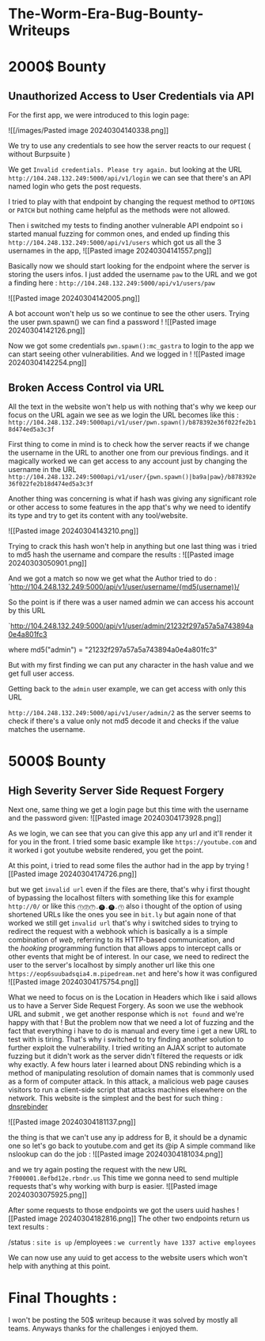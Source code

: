 # The-Worm-Era-Bug-Bounty-Writeups

# 2000$ Bounty
## Unauthorized Access to User Credentials via API
For the first app, we were introduced to this login page: 

![[/images/Pasted image 20240304140338.png]]

We try to use any credentials to see how the server reacts to our request ( without Burpsuite )

We get `Invalid credentials. Please try again.` but looking at the URL `http://104.248.132.249:5000/api/v1/login` we can see that there's an API named login who gets the post requests.

I tried to play with that endpoint by changing the request method to `OPTIONS` or `PATCH`  but nothing came helpful as the methods were not allowed.

Then i switched my tests to finding another vulnerable API endpoint so i started manual fuzzing for common ones, and ended up finding this `http://104.248.132.249:5000/api/v1/users`  which got us all the 3 usernames in the app, 
![[Pasted image 20240304141557.png]]

Basically now we should start looking for the endpoint where the server is storing the users infos. I just added the username `paw` to the URL and we got a finding 
here : `http://104.248.132.249:5000/api/v1/users/paw`

![[Pasted image 20240304142005.png]]

A bot account won't help us so we continue to see the other users.
Trying the user pwn.spawn() we can find a password ! 
![[Pasted image 20240304142126.png]]


Now we got some credentials `pwn.spawn():mc_gastra` to login to the app we can start seeing other vulnerabilities.
And we logged in ! 
![[Pasted image 20240304142254.png]]
## Broken Access Control via URL 

All the text in the website won't help us with nothing that's why we keep our focus on the URL again we see as we login the URL becomes like this : 
`http://104.248.132.249:5000api/v1/user/pwn.spawn()/b878392e36f022fe2b18d474ed5a3c3f`

First thing to come in mind is to check how the server reacts if we change the username in the URL to another one from our previous findings.
and it magically worked we can get access to any account just by changing the username in the URL 
`http://104.248.132.249:5000api/v1/user/{pwn.spawn()|ba9a|paw}/b878392e36f022fe2b18d474ed5a3c3f`

Another thing was concerning is what if hash was giving any significant role or other access to some features in the app that's why we need to identify its type and try to get its content with any tool/website. 

![[Pasted image 20240304143210.png]]

Trying to crack this hash won't help in anything but one last thing was i tried to md5 hash the username and compare the results :
![[Pasted image 20240303050901.png]]

And we got a match so now we get what the Author tried to do : 
`http://104.248.132.249:5000/api/v1/user/username/{md5(username)}/

So the point is if there was a user named admin we can access his account by this URL

`http://104.248.132.249:5000/api/v1/user/admin/21232f297a57a5a743894a0e4a801fc3

where md5("admin") = "21232f297a57a5a743894a0e4a801fc3"

But with my first finding we can put any character in the hash value and we get full user access.

Getting back to the `admin` user example, we can get access with only this URL

`http://104.248.132.249:5000/api/v1/user/admin/2` 
as the server seems to check if there's a value only not md5 decode it and checks if the value matches the username.


# 5000$ Bounty
## High Severity Server Side Request Forgery

Next one, same thing we get a login page but this time with the username and the password given:
![[Pasted image 20240304173928.png]]

As we login, we can see that you can give this app any url and it'll render it for you in the front.
I tried some basic example like `https://youtube.com` and it worked i got youtube website rendered, you get the point.

At this point, i tried to read some files the author had in the app by trying 
![[Pasted image 20240304174726.png]]

but we get `invalid url` even if the files are there, that's why i first thought of bypassing the localhost filters with something like this for example `http://0/` or like this `⓵⓶⓻.⓿.⓿.⓵` also i thought of the option of using shortened URLs like the ones you see in `bit.ly` but again  none of that worked we still get `invalid url`
that's why i switched sides to trying to redirect the request with a webhook which is basically a is a simple combination of _web_, referring to its HTTP-based communication, and the _hooking_ programming function that allows apps to intercept calls or other events that might be of interest. 
In our case, we need to redirect the user to the server's localhost by simply another url like this one `https://eop6suubadsqia4.m.pipedream.net`
and here's how it was configured 
![[Pasted image 20240304175754.png]]

What we need to focus on is the Location in Headers which like i said allows us to have a Server Side Request Forgery.
As soon we use the webhook URL and submit , we get another response which is `not found` and we're happy with that ! 
But the problem now that we need a lot of fuzzing and the fact that everything i have to do is manual and every time i get a new URL to test with is tiring.
That's why i switched to try finding another solution to further exploit the vulnerability.
I tried writing an AJAX script to automate fuzzing but it didn't work as the server didn't filtered the requests or idk why exactly.
A few hours later i learned about DNS rebinding which is a method of manipulating resolution of domain names that is commonly used as a form of computer attack. In this attack, a malicious web page causes visitors to run a client-side script that attacks machines elsewhere on the network.
This website is the simplest and the best for such thing : [dnsrebinder](https://lock.cmpxchg8b.com/rebinder.html)

![[Pasted image 20240304181137.png]]

the thing is that we can't use any ip address for B, it should be a dynamic one so let's go back to youtube.com and get its @ip 
A simple command like nslookup can do the job :
![[Pasted image 20240304181034.png]]

and we try again posting the request with the new URL `7f000001.8efbd12e.rbndr.us`
This time we gonna need to send multiple requests that's why working with burp is easier.
![[Pasted image 20240303075925.png]]

After some requests to those endpoints we got the users uuid hashes 
![[Pasted image 20240304182816.png]]
The other two endpoints return us text results :

/status : `site is up`
/employees : `we currently have 1337 active employees`

We can now use any uuid to get access to the website users which won't help with anything at this point.

# Final Thoughts :

I won't be posting the 50$ writeup because it was solved by mostly all teams. 
Anyways thanks for the challenges i enjoyed them. 
